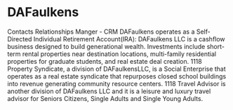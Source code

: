# DAFaulkens
Contacts Relationships Manger - CRM
DAFaulkens operates as a Self-Directed Individual Retirement Account(IRA): 
DAFaulkens LLC is a cashflow business designed to build generational wealth. Investments include short-term rental properties near destination locations, multi-family residential properties for graduate students, and real estate deal creation.
1118 Property Syndicate, a division of DAFaulkensLLC, is a Social Enterprise that operates as a real estate syndicate that repurposes closed school buildings into revenue generating community resource centers.
1118 Travel Advisor is another division of DAFaulkens LLC and it is a leisure and luxury travel advisor for Seniors Citizens, Single Adults and Single Young Adults.

